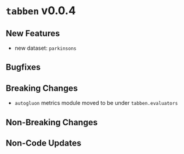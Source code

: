 # `tabben` v0.0.4

## New Features
- new dataset: `parkinsons`

## Bugfixes

## Breaking Changes
- `autogluon` metrics module moved to be under `tabben.evaluators`

## Non-Breaking Changes

## Non-Code Updates

